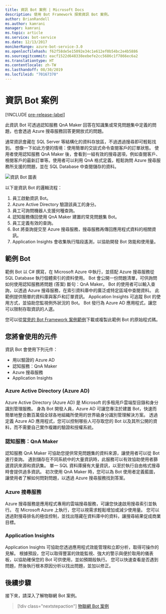 ```yaml
---
title: 資訊 Bot 案例 | Microsoft Docs
description: 使用 Bot Framework 探索資訊 Bot 案例。
author: BrianRandell
ms.author: kamrani
manager: kamrani
ms.topic: article
ms.service: bot-service
ms.date: 12/13/2017
monikerRange: azure-bot-service-3.0
ms.openlocfilehash: f62f58de5e15092e34c1e612ef0b54bc2e4b5886
ms.sourcegitcommit: eacf1522d648338eebefe2cc5686c1f7866ec6a2
ms.translationtype: HT
ms.contentlocale: zh-TW
ms.lasthandoff: 08/30/2019
ms.locfileid: "70167370"
---
```

# <a name="information-bot-scenario"></a>資訊 Bot 案例

[!INCLUDE [pre-release-label](includes/pre-release-label-v3.md)]

此資訊 Bot 可透過認知服務 QnA Maker 回答在知識集或常見問題集中定義的問題，也會透過 Azure 搜尋服務回答更開放式的問題。

通常資訊會藏在 SQL Server 等結構化的資料存放區，不過透過搜尋即可輕鬆找到。 想像一下如此方便的情境：使用簡單的交談式命令查閱客戶的訂單狀態。 使用者使用認知服務 QnA Maker 後，會看到一組有效的搜尋選項，例如查閱客戶、檢閱客戶的最新訂單等。使用者可以利用 QnA 格式定義，輕鬆詢問 Azure 搜尋服務所支援的問題，並在 SQL Database 中查閱儲存的資料。

![資訊 Bot 圖表](~/media/scenarios/bot-service-scenario-informational-bot.png)

以下是資訊 Bot 的邏輯流程：

1. 員工啟動資訊 Bot。
2. Azure Active Directory 驗證該員工的身分。
3. 員工可詢問機器人支援何種查詢。
4. 認知服務傳回使用 QnA Maker 建置的常見問題集 Bot。
5. 員工定義有效的查詢。
6. Bot 將查詢提交至 Azure 搜尋服務，搜尋服務再傳回應用程式資料的相關資訊。
7. Application Insights 會收集執行階段遙測，以協助開發 Bot 效能和使用量。

## <a name="sample-bot"></a>範例 Bot
範例 Bot 以 C# 撰寫，在 Microsoft Azure 中執行，並搭配 Azure 搜尋服務從 SQL Database 執行個體索引的資料使用。 Bot 會公開一份問題清單，可供詢問如何使用認知服務將問題 (答案) 斷句：QnA Maker。 Bot 的使用者可以輸入查詢，以透過 Azure 搜尋服務，在索引資料庫中的廣泛或特定區域中查閱資料。 此範例提供簡單的資料庫與客戶和訂單資訊。 Application Insights 可追蹤 Bot 的使用方式，並協助您監視例外狀況的 Bot。 Bot 發行為 Azure AD 應用程式，讓您可以限制存取資訊的人選。

您可以從[常見的 Bot Framework 案例範例](https://aka.ms/abs-scenarios)下載或複製此範例 Bot 的原始程式碼。

## <a name="components-youll-use"></a>您將會使用的元件
資訊 Bot 會使用下列元件：
-   用以驗證的 Azure AD
-   認知服務：QnA Maker
-   Azure 搜尋服務
-   Application Insights

### <a name="azure-active-directory-azure-ad"></a>Azure Active Directory (Azure AD)
Azure Active Directory (Azure AD) 是 Microsoft 的多租用戶雲端型目錄和身分識別管理服務。 身為 Bot 開發人員，Azure AD 可讓您專注於建置 Bot，快速而簡單地整合數百萬個全球各地組織所使用的世界級身分識別管理解決方案。 透過定義 Azure AD 應用程式，您可以控制哪些人可存取您的 Bot 以及其所公開的資料，而不需要自己實作複雜的驗證和授權系統。

### <a name="cognitive-services-qna-maker"></a>認知服務：QnA Maker
認知服務 QnA Maker 可協助您提供常見問題集的資料來源，讓使用者可以從 Bot 進行查詢。 遇到儲存在不同系統中的大量資訊時，此服務可以有效協助使用者篩選資訊來源和資訊集。 單一 SQL 資料庫擁有大量資訊，以至於執行自由格式搜尋時會提供過多資訊。 初次使用 QnA Maker 時，您可以為 Bot 使用者定義藍圖，讓使用者了解如何問對問題，以透過 Azure 搜尋服務找到答案。

### <a name="azure-search"></a>Azure 搜尋服務
Azure 搜尋服務是應用程式專用的雲端搜尋服務，可讓您快速啟用搜尋索引並執行。 在 Microsoft Azure 上執行，您可以視需求輕鬆增加或減少使用量。 您可以透過對搜尋排名的極佳控制，並找出隱藏在資料庫中的資料，讓搜尋結果促成商業目標。

### <a name="application-insights"></a>Application Insights
Application Insights 可協助您透過應用程式效能管理和立即分析，取得可操作的見解。 根據預設，您可以取得豐富的效能監視、強大的警示與便於取用的儀表板，以協助確保您的 Bot 可供使用，並如預期般執行。 您可以快速查看是否遇到問題，然後執行根本原因分析以找出問題，並加以修正。

## <a name="next-steps"></a>後續步驟
接下來，請深入了解物聯網 Bot 案例。

> [!div class="nextstepaction"]
> [物聯網 Bot 案例](bot-service-scenario-internet-things.md)
